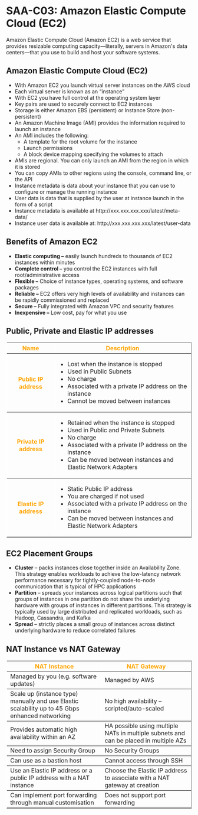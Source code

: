 <h1>SAA-C03: Amazon Elastic Compute Cloud (EC2)</h1>
Amazon Elastic Compute Cloud (Amazon EC2) is a web service that provides resizable computing capacity—literally, servers in Amazon's data centers—that you use to build and host your software systems.

<h2>Amazon Elastic Compute Cloud (EC2)</h2>
<ul>
  <li>With Amazon EC2 you launch virtual server instances on the AWS cloud</li>
  <li>Each virtual server is known as an “instance”</li>
  <li>With EC2 you have full control at the operating system layer</li>
  <li>Key pairs are used to securely connect to EC2 instances</li>
  <li>Storage is either Amazon EBS (persistent) or Instance Store (non-persistent)</li>
  <li>An Amazon Machine Image (AMI) provides the information required to launch an instance</li>
  <li>An AMI includes the following:
    <ul>
      <li>A template for the root volume for the instance</li>
      <li>Launch permissions</li>
      <li>A block device mapping specifying the volumes to attach</li>
    </ul>
  </li>
  <li>AMIs are regional. You can only launch an AMI from the region in which it is stored</li>
  <li>You can copy AMIs to other regions using the console, command line, or the API</li>

  <li>Instance metadata is data about your instance that you can use to configure or manage the running instance</li>
  <li>User data is data that is supplied by the user at instance launch in the form of a script</li>
  <li>Instance metadata is available at http://xxx.xxx.xxx.xxx/latest/meta-data/</li>
  <li>Instance user data is available at: http://xxx.xxx.xxx.xxx/latest/user-data</li>
  </ul>
  <h2>Benefits of Amazon EC2</h2>
  <ul>
  <li><b>Elastic computing –</b> easily launch hundreds to thousands of EC2 instances within minutes</li>
  <li><b>Complete control –</b> you control the EC2 instances with full root/administrative access</li>
  <li><b>Flexible –</b> Choice of instance types, operating systems, and software packages</li>
  <li><b>Reliable –</b> EC2 offers very high levels of availability and instances can be rapidly commissioned and replaced</li>
  <li><b>Secure –</b> Fully integrated with Amazon VPC and security features</li>
  <li><b>Inexpensive –</b> Low cost, pay for what you use</li>
</ul>
<h2>Public, Private and Elastic IP addresses</h2>
<table border="2" style="border-color: white;">
  <thead>
    <tr>
      <th style="color: orange;">Name</th>
      <th style="color: orange;">Description</th>
    </tr>
  </thead>
  <tbody>
    <tr>
      <th style="color: orange;">Public IP address</td>
      <td>
        <ul>
          <li>Lost when the instance is stopped</li>
          <li>Used in Public Subnets</li>
          <li>No charge</li>
          <li>Associated with a private IP address on the instance</li>
          <li>Cannot be moved between instances</li>
        </ul>
      </td>
    </tr>
    <tr>
      <th style="color: orange;">Private IP address</td>
      <td>
        <ul>
          <li>Retained when the instance is stopped</li>
          <li>Used in Public and Private Subnets</li>
          <li>No charge</li>
          <li>Associated with a private IP address on the instance</li>
          <li>Can be moved between instances and Elastic Network Adapters</li>
        </ul>
      </td>
    </tr>
    <tr>
      <th style="color: orange;">Elastic IP address</td>
      <td>
        <ul>
          <li>Static Public IP address</li>
          <li>You are charged if not used</li>
          <li>Associated with a private IP address on the instance</li>
          <li>Can be moved between instances and Elastic Network Adapters</li>
        </ul>
      </td>
    </tr>
  </tbody>
</table>
<h2>EC2 Placement Groups</h2>
<ul>
  <li>
    <strong>Cluster</strong> – packs instances close together inside an Availability Zone. This strategy enables workloads to achieve the low-latency network performance necessary for tightly-coupled node-to-node communication that is typical of HPC applications
  </li>
  <li>
    <strong>Partition</strong> – spreads your instances across logical partitions such that groups of instances in one partition do not share the underlying hardware with groups of instances in different partitions. This strategy is typically used by large distributed and replicated workloads, such as Hadoop, Cassandra, and Kafka
  </li>
  <li>
    <strong>Spread</strong> – strictly places a small group of instances across distinct underlying hardware to reduce correlated failures
  </li>
</ul>
<h2>NAT Instance vs NAT Gateway</h2>
<table border="2" style="border-color: white;">
  <thead>
    <tr>
      <th style="color: orange;">NAT Instance</th>
      <th style="color: orange;">NAT Gateway</th>
    </tr>
  </thead>
  <tbody>
    <tr>
      <td>Managed by you (e.g. software updates)</td>
      <td>Managed by AWS</td>
    </tr>
    <tr>
      <td>Scale up (instance type) manually and use Elastic scalability up to 45 Gbps enhanced networking</td>
      <td>No high availability – scripted/auto-scaled</td>
    </tr>
    <tr>
      <td>Provides automatic high availability within an AZ</td>
      <td>HA possible using multiple NATs in multiple subnets and can be placed in multiple AZs</td>
    </tr>
    <tr>
      <td>Need to assign Security Group</td>
      <td>No Security Groups</td>
    </tr>
    <tr>
      <td>Can use as a bastion host</td>
      <td>Cannot access through SSH</td>
    </tr>
    <tr>
      <td>Use an Elastic IP address or a public IP address with a NAT instance</td>
      <td>Choose the Elastic IP address to associate with a NAT gateway at creation</td>
    </tr>
    <tr>
      <td>Can implement port forwarding through manual customisation</td>
      <td>Does not support port forwarding</td>
    </tr>
  </tbody>
</table>
